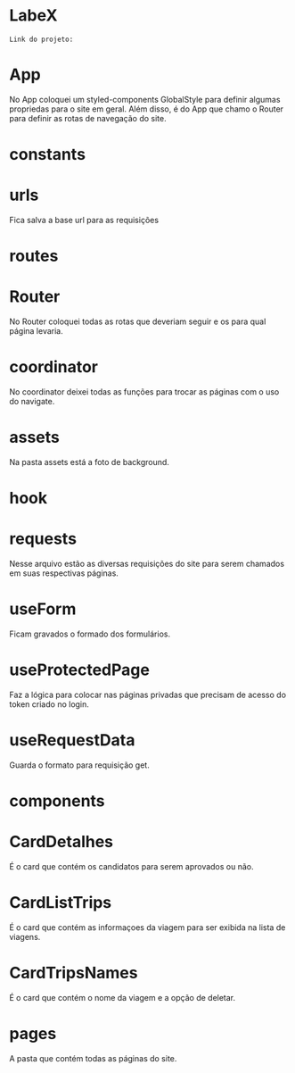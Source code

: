 # LabeX

    Link do projeto: 
# App
No App coloquei um styled-components GlobalStyle para definir algumas propriedas para o site em geral.
Além disso, é do App que chamo o Router para definir as rotas de navegação do site.

# constants

# urls
Fica salva a base url para as requisições

# routes

# Router
No Router coloquei todas as rotas que deveriam seguir e os para qual página levaria.

# coordinator
No coordinator deixei todas as funções para trocar as páginas com o uso do navigate.

# assets
Na pasta assets está a foto de background.

# hook

# requests
Nesse arquivo estão as diversas requisições do site para serem chamados em suas respectivas páginas.

# useForm
Ficam gravados o formado dos formulários.

# useProtectedPage
Faz a lógica para colocar nas páginas privadas que precisam de acesso do token criado no login.

# useRequestData
Guarda o formato para requisição get.

# components

# CardDetalhes
É o card que contém os candidatos para serem aprovados ou não.

# CardListTrips
É o card que contém as informaçoes da viagem para ser exibida na lista de viagens.

# CardTripsNames
É o card que contém o nome da viagem e a opção de deletar.

# pages
A pasta que contém todas as páginas do site.





